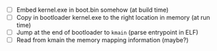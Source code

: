 - [ ] Embed kernel.exe in boot.bin somehow (at build time)
- [ ] Copy in bootloader kernel.exe to the right location in memory (at run time)
- [ ] Jump at the end of bootloader to `kmain` (parse entrypoint in ELF)
- [ ] Read from kmain the memory mapping information (maybe?)
